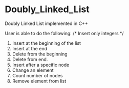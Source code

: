 Doubly_Linked_List
==================

Doubly Linked List implemented in C++

User is able to do the following:
/* Insert only integers */

1. Insert at the beginning of the list
2. Insert at the end
3. Delete from the beginning
4. Delete from end.
5. Insert after a specific node
6. Change an element
7. Count number of nodes
8. Remove element from list
